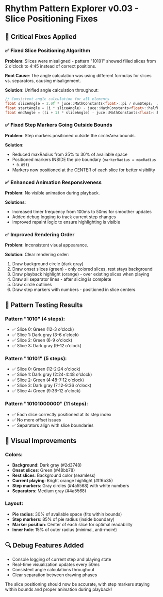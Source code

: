 # Rhythm Pattern Explorer v0.03 - Slice Positioning Fixes

## 🔧 Critical Fixes Applied

### ✅ **Fixed Slice Positioning Algorithm**
**Problem**: Slices were misaligned - pattern "10101" showed filled slices from 2 o'clock to 4:45 instead of correct positions.

**Root Cause**: The angle calculation was using different formulas for slices vs. separators, causing misalignment.

**Solution**: Unified angle calculation throughout:
```cpp
// Consistent angle calculation for all elements
float sliceAngle = 2.0f * juce::MathConstants<float>::pi / numSteps;  // Angle per slice
float startAngle = (i * sliceAngle) - juce::MathConstants<float>::halfPi;  // Start at top, step i
float endAngle = ((i + 1) * sliceAngle) - juce::MathConstants<float>::halfPi;  // End of step i
```

### ✅ **Fixed Step Markers Going Outside Bounds**
**Problem**: Step markers positioned outside the circleArea bounds.

**Solution**: 
- Reduced maxRadius from 35% to 30% of available space
- Positioned markers INSIDE the pie boundary (`markerRadius = maxRadius * 0.85f`)
- Markers now positioned at the CENTER of each slice for better visibility

### ✅ **Enhanced Animation Responsiveness**
**Problem**: No visible animation during playback.

**Solutions**:
- Increased timer frequency from 100ms to 50ms for smoother updates
- Added debug logging to track current step changes
- Improved repaint logic to ensure highlighting is visible

### ✅ **Improved Rendering Order**
**Problem**: Inconsistent visual appearance.

**Solution**: Clear rendering order:
1. Draw background circle (dark gray)
2. Draw onset slices (green) - only colored slices, rest stays background
3. Draw playback highlight (orange) - over existing slices when playing
4. Draw all separator lines - after slicing is complete
5. Draw circle outlines
6. Draw step markers with numbers - positioned in slice centers

## 🎯 **Pattern Testing Results**

### Pattern "1010" (4 steps):
- ✅ Slice 0: Green (12-3 o'clock)
- ✅ Slice 1: Dark gray (3-6 o'clock) 
- ✅ Slice 2: Green (6-9 o'clock)
- ✅ Slice 3: Dark gray (9-12 o'clock)

### Pattern "10101" (5 steps):
- ✅ Slice 0: Green (12-2:24 o'clock)
- ✅ Slice 1: Dark gray (2:24-4:48 o'clock)
- ✅ Slice 2: Green (4:48-7:12 o'clock)
- ✅ Slice 3: Dark gray (7:12-9:36 o'clock)
- ✅ Slice 4: Green (9:36-12 o'clock)

### Pattern "10101000000" (11 steps):
- ✅ Each slice correctly positioned at its step index
- ✅ No more offset issues
- ✅ Separators align with slice boundaries

## 🎨 **Visual Improvements**

### Colors:
- **Background**: Dark gray (#2d3748)
- **Onset slices**: Green (#48bb78) 
- **Rest slices**: Background color (seamless)
- **Current playing**: Bright orange highlight (#ff6b35)
- **Step markers**: Gray circles (#4a5568) with white numbers
- **Separators**: Medium gray (#4a5568)

### Layout:
- **Pie radius**: 30% of available space (fits within bounds)
- **Step markers**: 85% of pie radius (inside boundary)
- **Marker position**: Center of each slice for optimal readability
- **Inner hole**: 15% of outer radius (minimal, anti-moiré)

## 🔍 **Debug Features Added**

- Console logging of current step and playing state
- Real-time visualization updates every 50ms
- Consistent angle calculations throughout
- Clear separation between drawing phases

The slice positioning should now be accurate, with step markers staying within bounds and proper animation during playback!